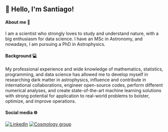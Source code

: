 ## 👋 Hello, I'm Santiago!

#### About me 🔭

I am a scientist who strongly loves to study and understand nature, with a big enthusiasm for data science. I have an MSc in Astronomy, and nowadays, I am pursuing a PhD in Astrophysics.

#### Background 💻

My professional experience and wide knowledge of mathematics, statistics, programming, and data science has allowed me to develop myself in researching dark matter in astrophysics, influence and contribute in international collaborations, engineer open-source codes, perform different numerical analyses, and create state-of-the-art machine learning solutions with strong potential for application to real-world problems to bolster, optimize, and improve operations.

#### Social media 🌐

[![LinkedIn](https://img.shields.io/badge/LinkedIn-in-blue)](https://www.linkedin.com/in/santiago-collazo-7b3a82191/)
[![Cosmology group](https://img.shields.io/badge/Research%20group-white)](http://cosmologia.fcaglp.unlp.edu.ar/)
